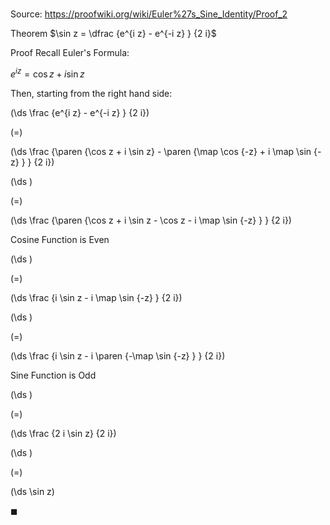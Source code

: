 # 

Source: https://proofwiki.org/wiki/Euler%27s_Sine_Identity/Proof_2

Theorem
$\sin z = \dfrac {e^{i z} - e^{-i z} } {2 i}$


Proof
Recall Euler's Formula:

$e^{i z} = \cos z + i \sin z$

Then, starting from the right hand side:














\(\ds \frac {e^{i z} - e^{-i z} } {2 i}\)

\(=\)







\(\ds \frac {\paren {\cos z + i \sin z} - \paren {\map \cos {-z} + i \map \sin {-z} } } {2 i}\)




















\(\ds \)

\(=\)







\(\ds \frac {\paren {\cos z + i \sin z - \cos z - i \map \sin {-z} } } {2 i}\)





Cosine Function is Even














\(\ds \)

\(=\)







\(\ds \frac {i \sin z - i \map \sin {-z} } {2 i}\)




















\(\ds \)

\(=\)







\(\ds \frac {i \sin z - i \paren {-\map \sin {-z} } } {2 i}\)





Sine Function is Odd














\(\ds \)

\(=\)







\(\ds \frac {2 i \sin z} {2 i}\)




















\(\ds \)

\(=\)







\(\ds \sin z\)









$\blacksquare$





